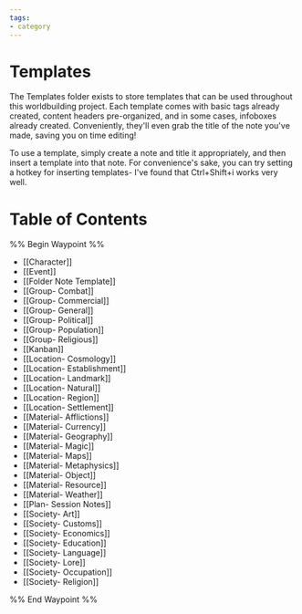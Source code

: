 ```yaml
---
tags:
- category
---
```

# Templates
The Templates folder exists to store templates that can be used throughout this worldbuilding project. Each template comes with basic tags already created, content headers pre-organized, and in some cases, infoboxes already created. Conveniently, they'll even grab the title of the note you've made, saving you on time editing!

To use a template, simply create a note and title it appropriately, and then insert a template into that note. For convenience's sake, you can try setting a hotkey for inserting templates- I've found that Ctrl+Shift+i works very well.
# Table of Contents
%% Begin Waypoint %%
- [[Character]]
- [[Event]]
- [[Folder Note Template]]
- [[Group- Combat]]
- [[Group- Commercial]]
- [[Group- General]]
- [[Group- Political]]
- [[Group- Population]]
- [[Group- Religious]]
- [[Kanban]]
- [[Location- Cosmology]]
- [[Location- Establishment]]
- [[Location- Landmark]]
- [[Location- Natural]]
- [[Location- Region]]
- [[Location- Settlement]]
- [[Material- Afflictions]]
- [[Material- Currency]]
- [[Material- Geography]]
- [[Material- Magic]]
- [[Material- Maps]]
- [[Material- Metaphysics]]
- [[Material- Object]]
- [[Material- Resource]]
- [[Material- Weather]]
- [[Plan- Session Notes]]
- [[Society- Art]]
- [[Society- Customs]]
- [[Society- Economics]]
- [[Society- Education]]
- [[Society- Language]]
- [[Society- Lore]]
- [[Society- Occupation]]
- [[Society- Religion]]

%% End Waypoint %%